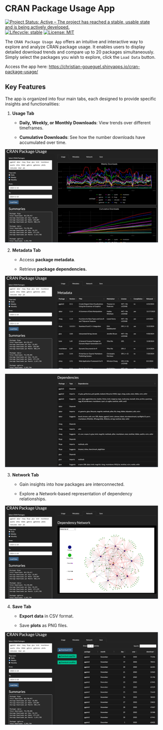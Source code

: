 
<!-- README.md is generated from README.Rmd. Please edit that file -->

# CRAN Package Usage App

<!-- badges: start -->

[![Project Status: Active – The project has reached a stable, usable
state and is being actively
developed.](https://www.repostatus.org/badges/latest/active.svg)](https://www.repostatus.org/#active)
[![Lifecycle:
stable](https://img.shields.io/badge/lifecycle-stable-brightgreen.svg)](https://lifecycle.r-lib.org/articles/stages.html#stable)
[![License:
MIT](https://img.shields.io/badge/License-MIT-blue.svg)](https://opensource.org/licenses/MIT)
<!-- badges: end -->

The `CRAN Package Usage App` offers an intuitive and interactive way to
explore and analyze CRAN package usage. It enables users to display
detailed download trends and compare up to 20 packages simultaneously.
Simply select the packages you wish to explore, click the `Load Data`
button.

Access the app here:
<https://christian-goueguel.shinyapps.io/cran-package-usage/>

## Key Features

The app is organized into four main tabs, each designed to provide
specific insights and functionalities:

1.  **Usage Tab**

    -   **Daily, Weekly, or Monthly Downloads**: View trends over
        different timeframes.

    -   **Cumulative Downloads**: See how the number downloads have
        accumulated over time.

![](Images/app_image.png)

2.  **Metadata Tab**

    -   Access **package metadata**.

    -   Retrieve **package dependencies.**

![](Images/app_image2.png)

![](Images/app_image5.png)

3.  **Network Tab**

    -   Gain insights into how packages are interconnected.

    -   Explore a Network-based representation of dependency
        relationships.

![](Images/app_image3.png)

4.  **Save Tab**

    -   **Export data** in CSV format.

    -   Save **plots** as PNG files.

![](Images/app_image4.png)
